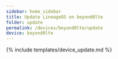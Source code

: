 ```yaml
---
sidebar: home_sidebar
title: Update LineageOS on beyond0lte
folder: update
permalink: /devices/beyond0lte/update
device: beyond0lte
---
```

{% include templates/device_update.md %}
